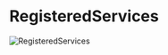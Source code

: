 # RegisteredServices

![RegisteredServices](http://www.plantuml.com/plantuml/proxy?cache=no&src=https://raw.githubusercontent.com/relativitydev/relativity.testing.framework/TESTENG-1465-create-sequence-diagram-for-corecomponent/docs/dev/SequenceDiagrams/UMLFiles/RegisteredServices.iuml)
